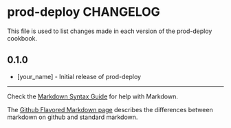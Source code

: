 # prod-deploy CHANGELOG

This file is used to list changes made in each version of the prod-deploy cookbook.

## 0.1.0
- [your_name] - Initial release of prod-deploy

- - -
Check the [Markdown Syntax Guide](http://daringfireball.net/projects/markdown/syntax) for help with Markdown.

The [Github Flavored Markdown page](http://github.github.com/github-flavored-markdown/) describes the differences between markdown on github and standard markdown.
